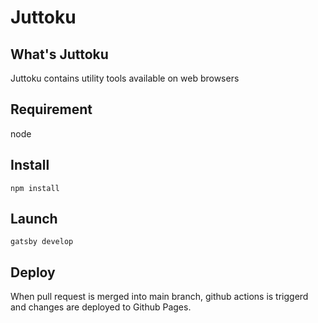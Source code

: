 # Juttoku

## What's Juttoku

Juttoku contains utility tools available on web browsers

## Requirement

node

## Install

```
npm install
```

## Launch

```
gatsby develop
```

## Deploy

When pull request is merged into main branch, github actions is triggerd and changes are deployed to Github Pages.

